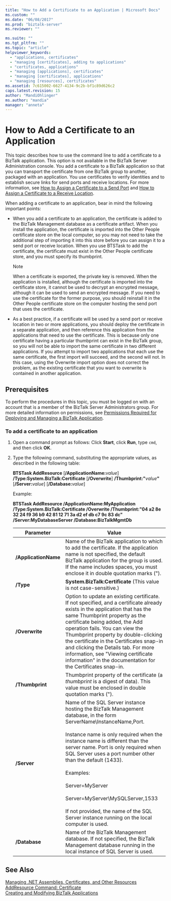```yaml
---
title: "How to Add a Certificate to an Application | Microsoft Docs"
ms.custom: ""
ms.date: "06/08/2017"
ms.prod: "biztalk-server"
ms.reviewer: ""

ms.suite: ""
ms.tgt_pltfrm: ""
ms.topic: "article"
helpviewer_keywords: 
  - "applications, certificates"
  - "managing [certificates], adding to applications"
  - "certificates, applications"
  - "managing [applications], certificates"
  - "managing [certificates], applications"
  - "managing [resources], certificates"
ms.assetid: 7c615002-6627-4134-9c2b-bf1c89d626c2
caps.latest.revision: 15
author: "MandiOhlinger"
ms.author: "mandia"
manager: "anneta"
---
```

# How to Add a Certificate to an Application
This topic describes how to use the command line to add a certificate to a BizTalk application. This option is not available in the BizTalk Server Administration console. You add a certificate to a BizTalk application so that you can transport the certificate from one BizTalk group to another, packaged with an application. You use certificates to verify identities and to establish secure links for send ports and receive locations. For more information, see [How to Assign a Certificate to a Send Port](../core/how-to-assign-a-certificate-to-a-send-port.md) and [How to Assign a Certificate to a Receive Location](../core/how-to-assign-a-certificate-to-a-receive-location.md).  
  
 When adding a certificate to an application, bear in mind the following important points:  
  
-   When you add a certificate to an application, the certificate is added to the BizTalk Management database as a certificate artifact. When you install the application, the certificate is imported into the Other People certificate store on the local computer, so you may not need to take the additional step of importing it into this store before you can assign it to a send port or receive location. When you use BTSTask to add the certificate, the certificate must exist in the Other People certificate store, and you must specify its thumbprint.  
  
    > [!NOTE]
    >  When a certificate is exported, the private key is removed. When the application is installed, although the certificate is imported into the certificate store, it cannot be used to decrypt an encrypted message, although it can be used to send an encrypted message. If you need to use the certificate for the former purpose, you should reinstall it in the Other People certificate store on the computer hosting the send port that uses the certificate.  
  
-   As a best practice, if a certificate will be used by a send port or receive location in two or more applications, you should deploy the certificate in a separate application, and then reference this application from the applications that need to use the certificate. This is because only one certificate having a particular thumbprint can exist in the BizTalk group, so you will not be able to import the same certificate in two different applications. If you attempt to import two applications that each use the same certificate, the first import will succeed, and the second will not. In this case, using the Overwrite import option does not correct the problem, as the existing certificate that you want to overwrite is contained in another application.  
  
## Prerequisites  
 To perform the procedures in this topic, you must be logged on with an account that is a member of the BizTalk Server Administrators group. For more detailed information on permissions, see [Permissions Required for Deploying and Managing a BizTalk Application](../core/permissions-required-for-deploying-and-managing-a-biztalk-application.md).  
  
### To add a certificate to an application  
  
1. Open a command prompt as follows: Click **Start**, click **Run**, type `cmd`, and then click **OK**.  
  
2. Type the following command, substituting the appropriate values, as described in the following table:  
  
    <strong>BTSTask AddResource</strong> [<strong>/ApplicationName:</strong><em>value</em>] <strong>/Type:System.BizTalk:Certificate</strong> [<strong>/Overwrite</strong>] <strong>/Thumbprint:"</strong><em>value</em><strong>"</strong> [<strong>/Server:</strong><em>value</em>] [<strong>/Database:</strong><em>value</em>]  
  
    Example:  
  
    **BTSTask AddResource /ApplicationName:MyApplication /Type:System.BizTalk:Certificate /Overwrite /Thumbprint:"04 a2 8e 32 24 f9 36 b9 42 81 12 71 3a d2 ef db c7 9c 83 dc" /Server:MyDatabaseServer /Database:BizTalkMgmtDb**  
  
   |Parameter|Value|  
   |---------------|-----------|  
   |**/ApplicationName**|Name of the BizTalk application to which to add the certificate. If the application name is not specified, the default BizTalk application for the group is used. If the name includes spaces, you must enclose it in double quotation marks (").|  
   |**/Type**|**System.BizTalk:Certificate** (This value is not case-sensitive.)|  
   |**/Overwrite**|Option to update an existing certificate. If not specified, and a certificate already exists in the application that has the same Thumbprint property as the certificate being added, the Add operation fails. You can view the Thumbprint property by double-clicking the certificate in the Certificates snap-in and clicking the Details tab. For more information, see "Viewing certificate information" in the documentation for the Certificates snap-in.|  
   |**/Thumbprint**|Thumbprint property of the certificate (a *thumbprint* is a digest of data). This value must be enclosed in double quotation marks (").|  
   |**/Server**|Name of the SQL Server instance hosting the BizTalk Management database, in the form ServerName\InstanceName,Port.<br /><br /> Instance name is only required when the instance name is different than the server name. Port is only required when SQL Server uses a port number other than the default (1433).<br /><br /> Examples:<br /><br /> Server=MyServer<br /><br /> Server=MyServer\MySQLServer,1533<br /><br /> If not provided, the name of the SQL Server instance running on the local computer is used.|  
   |**/Database**|Name of the BizTalk Management database. If not specified, the BizTalk Management database running in the local instance of SQL Server is used.|  
  
## See Also  
 [Managing .NET Assemblies, Certificates, and Other Resources](../core/managing-net-assemblies-certificates-and-other-resources.md)   
 [AddResource Command: Certificate](../core/addresource-command-certificate.md)   
 [Creating and Modifying BizTalk Applications](../core/creating-and-modifying-biztalk-applications.md)